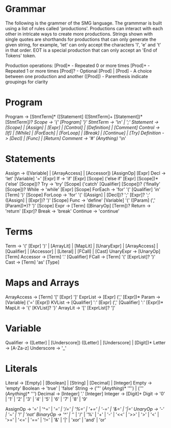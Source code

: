 # Grammar
The following is the grammer of the SMG language. The grammmar is built using
a list of rules called 'productions'. Productions can interact with each other
in intricate ways to create more productions. Strings shown with single quotes
are shorthands for productions that can only generate the given string, for
example, 'let' can only accept the characters 'l', 'e' and 't' in that order.
EOT is a special production that can only accept an 'End of Tokens' token.

Production operations:
[Prod]*            - Repeated 0 or more times
[Prod]+            - Repeated 1 or more times
[Prod]?            - Optional
[Prod] | [Prod]    - A choice between one production and another
([Prod])           - Parenthesis indicate groupings for clarity

# Program
Program     -> [StmtTerm]* ([Statement] ([StmtTerm]+ [Statement])* [StmtTerm]*)?
Scope       -> '{' [Program] '}'
StmtTerm    -> '\n' | ';'
Statement   -> [Scope] | [Assign] | [Expr] | [Control] | [Definition] | [Comment]
Control     -> [If] | [While] | [ForEach] | [ForLoop] | [Break] | [Continue] | [Try]
Definition  -> [Decl] | [Func] | [Return]
Comment     -> '#' (_Anything_)* '\n'

# Statements
Assign      -> ([Variable] | [ArrayAccess] | [Accessor]) [AssignOp] [Expr]
Decl        -> 'let' [Variable] '=' [Expr]
If          -> 'if' [Expr] [Scope] ('else if' [Expr] [Scope])* ('else' [Scope])?
Try         -> 'try' [Scope] ('catch' [Qualifier] [Scope])? ('finally' [Scope])?
While       -> 'while' [Expr] [Scope]
ForEach     -> 'for' '(' [Qualifier] 'in' [Term] ')' [Scope]
ForLoop     -> 'for' '(' ([Assign] | [Decl])? ';' [Expr]? ';' ([Assign] | [Expr])? ')' [Scope]
Func        -> 'define' [Variable] '(' ([Param] (',' [Param])*)? ')' [Scope]
Expr        -> [Term] ([BinaryOp] [Term])?
Return      -> 'return' [Expr]?
Break       -> 'break'
Continue    -> 'continue'

# Terms
Term        -> '(' [Expr] ')' | [ArrayLit] | [MapLit] | [UnaryExpr] | [ArrayAccess] | 
    [Qualifier] | [Accessor] | [Literal] | [FCall] | [Cast]
UnaryExpr   -> [UnaryOp] [Term]
Accessor    -> [Term] '.' [Qualifier]
FCall       -> [Term] '(' [ExprList]? ')'
Cast        -> [Term] 'as' [Type]

# Maps and Arrays
ArrayAccess -> [Term] '[' [Expr] ']'
ExprList    -> [Expr] (',' [Expr])*
Param       -> [Variable] ('=' [Expr])
KVList      -> [Qualifier] ':' [Expr] (',' [Qualifier] ':' [Expr])*
MapLit      -> '{' [KVList]? '}'
ArrayLit    -> '[' [ExprList]? ']'

# Variable
Qualifier   -> ([Letter] | [Underscore]) ([Letter] | [Underscore] | [Digit])* 
Letter      -> [A-Za-z]
Underscore  -> '_'

# Literals
Literal     -> [Empty] | [Boolean] | [String] | [Decimal] | [Integer]
Empty       -> 'empty'
Boolean     -> 'true' | 'false'
String      -> ('\"' (_Anything_)* '\"') | ('\'' (_Anything_)* '\'')
Decimal     -> [Integer] '.' [Integer]
Integer     -> [Digit]+
Digit       -> '0' | '1' | '2' | '3' | '4' | '5' | '6' | '7' | '8' | '9'

AssignOp    -> '=' | '^=' | '*=' | '/=' | '%=' | '+=' | '-=' | '&=' | '|='
UnaryOp     -> '-' | '~' | '!' | 'not'
BinaryOp    -> '^' | '*' | '/' | '%' | '+' | '-' | '<<' | '>>' | 
    '>' | '<' | '>=' | '<=' | '==' | '!=' | '&' | '|' | 'xor' | 'and' | 'or'

